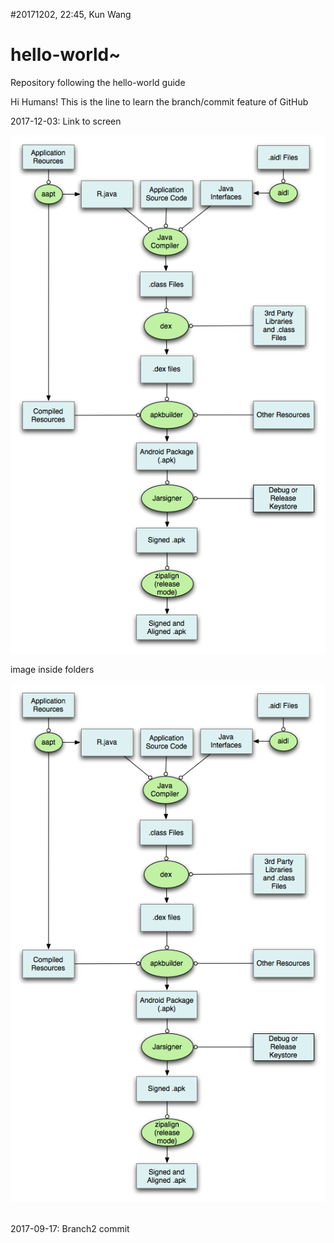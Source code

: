 #20171202, 22:45, Kun Wang

# hello-world~
Repository following the hello-world guide

Hi Humans!
This is the line to learn the branch/commit feature of GitHub

2017-12-03: Link to screen

![image](20160204114932917.png)

image inside folders

![image](/images/img0001.png)

<br>2017-09-17: Branch2 commit</br>


